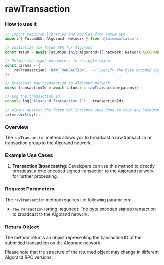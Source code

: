 # rawTransaction

### How to use it

```typescript
// Import required libraries and modules from Tatum SDK
import { TatumSDK, Algorand, Network } from '@tatumio/tatum';

// Initialize the Tatum SDK for Algorand
const tatum = await TatumSDK.init<Algorand>({ network: Network.ALGORAND });

// Define the input parameters in a single object
const params = {
    rawTransaction: 'RAW_TRANSACTION',  // Specify the byte encoded signed transaction to broadcast to network.
};

// Broadcast raw transaction to Algorand network
const transactionId = await tatum.rpc.rawTransaction(params);

// Log the transaction ID
console.log('Algorand Transaction ID:', transactionId);

// Always destroy the Tatum SDK instance when done to stop any background processes
tatum.destroy();
```

### Overview

The `rawTransaction` method allows you to broadcast a raw transaction or transaction group to the Algorand network.

### Example Use Cases

1. **Transaction Broadcasting**: Developers can use this method to directly broadcast a byte encoded signed transaction to the Algorand network for further processing.

### Request Parameters

The `rawTransaction` method requires the following parameters:

- `rawTransaction` (string, required): The byte encoded signed transaction to broadcast to the Algorand network.

### Return Object

The method returns an object representing the transaction ID of the submitted transaction on the Algorand network.

Please note that the structure of the returned object may change in different Algorand RPC versions.
